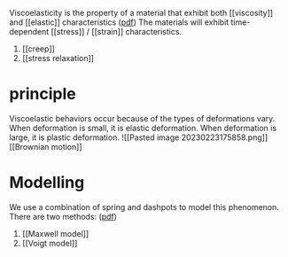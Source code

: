 Viscoelasticity is the property of a material that exhibit both [[viscosity]] and [[elastic]] characteristics ([pdf](zotero://open-pdf/library/items/5XFXYA2G?page=11&annotation=7PGSBW33))
The materials will exhibit time-dependent [[stress]] / [[strain]] characteristics. 
1. [[creep]]
2. [[stress relaxation]]
# principle 
Viscoelastic behaviors occur because of the types of deformations vary. When deformation is small, it is elastic deformation. When deformation is large, it is plastic deformation. 
![[Pasted image 20230223175858.png]]
[[Brownian motion]]

# Modelling 
We use a combination of spring and dashpots to model this phenomenon. There are two methods: ([pdf](zotero://open-pdf/library/items/PXFCS2FM?page=12&annotation=RTNUNSLW))
1. [[Maxwell model]]
2. [[Voigt model]]

